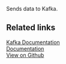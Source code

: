 Sends data to Kafka.

## Related links

[Kafka Documentation][]  
[Documentation][]  
[View on Github][]

[//]: # "These are reference links used in the body of this note and get stripped out when the markdown processor does its job. There is no need to format nicely because it shouldn't be seen. Thanks SO - http://stackoverflow.com/questions/4823468/store-comments-in-markdown-syntax"
[kafka documentation]: https://kafka.apache.org/documentation/
[documentation]: https://docs.rudderlabs.com/
[view on github]: https://github.com/rudderlabs/rudder-server
